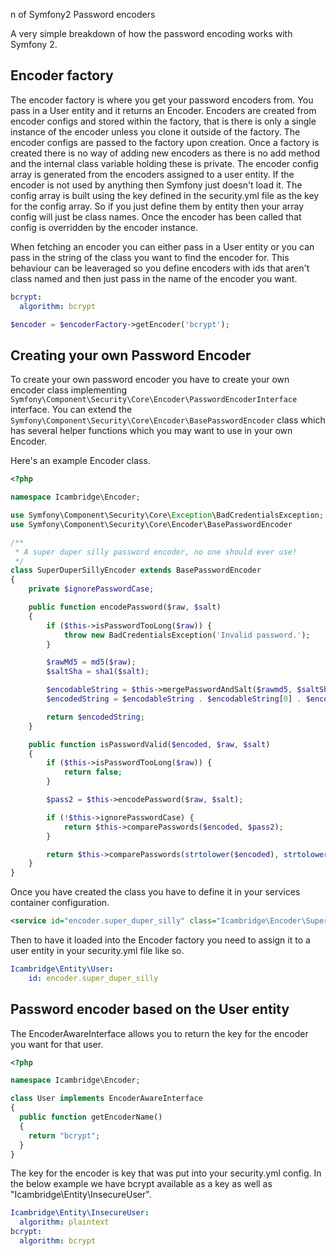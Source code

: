 n of Symfony2 Password encoders

A very simple breakdown of how the password encoding works with Symfony 2.

## Encoder factory

The encoder factory is where you get your password encoders from. You pass in a User entity and it returns an Encoder. Encoders are created from encoder configs and stored within the factory, that is there is only a single instance of the encoder unless you clone it outside of the factory. The encoder configs are passed to the factory upon creation. Once a factory is created there is no way of adding new encoders as there is no add method and the internal class variable holding these is private. The encoder config array is generated from the encoders assigned to a user entity. If the encoder is not used by anything then Symfony just doesn't load it. The config array is built using the key defined in the security.yml file as the key for the config array. So if you just define them by entity then your array config will just be class names. Once the encoder has been called that config is overridden by the encoder instance.

When fetching an encoder you can either pass in a User entity or you can pass in the string of the class you want to find the encoder for. This behaviour can be leaveraged so you define encoders with ids that aren't class named and then just pass in the name of the encoder you want.

```yml
bcrypt:
  algorithm: bcrypt
```

```php
$encoder = $encoderFactory->getEncoder('bcrypt');
```

## Creating your own Password Encoder

To create your own password encoder you have to create your own encoder class implementing `Symfony\Component\Security\Core\Encoder\PasswordEncoderInterface` interface. You can extend the `Symfony\Component\Security\Core\Encoder\BasePasswordEncoder` class which has several helper functions which you may want to use in your own Encoder.

Here's an example Encoder class.

```php
<?php

namespace Icambridge\Encoder;

use Symfony\Component\Security\Core\Exception\BadCredentialsException;
use Symfony\Component\Security\Core\Encoder\BasePasswordEncoder

/**
 * A super duper silly password encoder, no one should ever use!
 */
class SuperDuperSillyEncoder extends BasePasswordEncoder
{  
    private $ignorePasswordCase;

    public function encodePassword($raw, $salt)
    {
        if ($this->isPasswordTooLong($raw)) {
            throw new BadCredentialsException('Invalid password.');
        }

        $rawMd5 = md5($raw);
        $saltSha = sha1($salt);

        $encodableString = $this->mergePasswordAndSalt($rawmd5, $saltSha);
        $encodedString = $encodableString . $encodableString[0] . $encodableString[1];

        return $encodedString;
    }

    public function isPasswordValid($encoded, $raw, $salt)
    {
        if ($this->isPasswordTooLong($raw)) {
            return false;
        }

        $pass2 = $this->encodePassword($raw, $salt);

        if (!$this->ignorePasswordCase) {
            return $this->comparePasswords($encoded, $pass2);
        }

        return $this->comparePasswords(strtolower($encoded), strtolower($pass2));
    }
}
```

Once you have created the class you have to define it in your services container configuration.

```xml
<service id="encoder.super_duper_silly" class="Icambridge\Encoder\SuperDuperSillyEncoder" />
```

Then to have it loaded into the Encoder factory you need to assign it to a user entity in your security.yml file like so.

```yml
Icambridge\Entity\User:
    id: encoder.super_duper_silly
```

## Password encoder based on the User entity

The EncoderAwareInterface allows you to return the key for the encoder you want for that user.

```php
<?php

namespace Icambridge\Encoder;

class User implements EncoderAwareInterface
{
  public function getEncoderName()
  {
    return "bcrypt";
  }
}
```

The key for the encoder is key that was put into your security.yml config. In the below example we have bcrypt available as a key as well as "Icambridge\Entity\InsecureUser".

```yml
Icambridge\Entity\InsecureUser:
  algorithm: plaintext
bcrypt:
  algorithm: bcrypt
```
